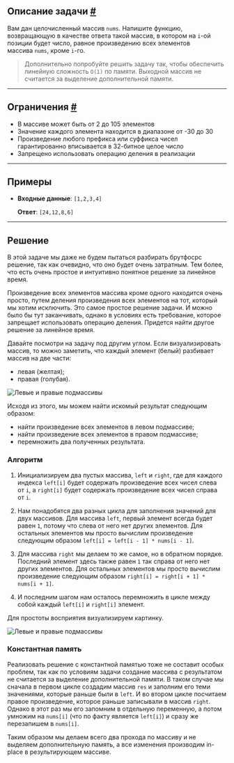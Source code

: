 ## Описание задачи [#](https://algorithmics-blog.github.io/2023/11/28/product_of_array_except_self.html?reset=1#%D0%BE%D0%BF%D0%B8%D1%81%D0%B0%D0%BD%D0%B8%D0%B5-%D0%B7%D0%B0%D0%B4%D0%B0%D1%87%D0%B8)

Вам дан целочисленный массив `nums`. Напишите функцию, возвращающую в качестве ответа такой массив, в котором на `i`-ой позиции будет число, равное произведению всех элементов массива `nums`, кроме `i`-го.

> Дополнительно попробуйте решить задачу так, чтобы обеспечить линейную сложность `O(1)` по памяти. Выходной массив не считается за выделение дополнительной памяти.

---

## Ограничения [#](https://algorithmics-blog.github.io/2023/11/28/product_of_array_except_self.html?reset=1#%D0%BE%D0%B3%D1%80%D0%B0%D0%BD%D0%B8%D1%87%D0%B5%D0%BD%D0%B8%D1%8F)

- В массиве может быть от 2 до 105 элементов
- Значение каждого элемента находится в диапазоне от -30 до 30
- Произведение любого префикса или суффикса чисел гарантированно вписывается в 32-битное целое число
- Запрещено использовать операцию деления в реализации

---

## Примеры 

- **Входные данные**: `[1,2,3,4]`
    
    **Ответ**: `[24,12,8,6]`
    

---

## Решение 

В этой задаче мы даже не будем пытаться разбирать брутфосрс решение, так как очевидно, что оно будет очень затратным. Тем более, что есть очень простое и интуитивно понятное решение за линейное время.

Произведение всех элементов массива кроме одного находится очень просто, путем деления произведения всех элементов на тот, который мы хотим исключить. Это самое простое решение задачи. И можно было бы тут заканчивать, однако в условиях есть требование, которое запрещает использовать операцию деления. Придется найти другое решение за линейное время.

Давайте посмотри на задачу под другим углом. Если визуализировать массив, то можно заметить, что каждый элемент (белый) разбивает массив на две части:

- левая (желтая);
- правая (голубая).

![Левые и правые подмассивы](https://algorithmics-blog.github.io/assets/images/array_products.png)

Исходя из этого, мы можем найти искомый результат следующим образом:

- найти произведение всех элементов в левом подмассиве;
- найти произведение всех элементов в правом подмассиве;
- перемножить два полученных результата.

### Алгоритм

1. Инициализируем два пустых массива, `left` и `right`, где для каждого индекса `left[i]` будет содержать произведение всех чисел слева от `i`, а `right[i]` будет содержать произведение всех чисел справа от `i`.
    
2. Нам понадобятся два разных цикла для заполнения значений для двух массивов. Для массива `left`, первый элемент всегда будет равен `1`, потому что слева от него нет других элементов. Для остальных элементов мы просто вычислим произведение следующим образом `left[i] = left[i - 1] * nums[i - 1]`.
    
3. Для массива `right` мы делаем то же самое, но в обратном порядке. Последний элемент здесь также равен `1` так справа от него нет других элементов. Для остальных элементов мы просто вычислим произведение следующим образом `right[i] = right[i + 1] * nums[i + 1]`.
    
4. И последним шагом нам осталось перемножить в цикле между собой каждый `left[i]` и `right[i]` элемент.
    

Для простоты восприятия визуализируем картинку.

![Левые и правые подмассивы](https://algorithmics-blog.github.io/assets/images/array_products_2.png)

### Константная память 
Реализовать решение с константной памятью тоже не составит особых проблем, так как по условиям задачи создание массива с результатом не считается за выделение дополнительной памяти. В таком случае мы сначала в первом цикле создадим массив `res` и заполним его теми значениями, которые раньше были в `left`. И во втором цикле посчитаем правое произведение, которое раньше записывали в массив `right`. Однако в этот раз мы его запомним в отдельную переменную, а потом умножим на `nums[i]` (что по факту является `left[i]`) и сразу же перезапишем в `nums[i]`.

Таким образом мы делаем всего два прохода по массиву и не выделяем дополнительную память, а все изменения производим in-place в результирующем массиве.